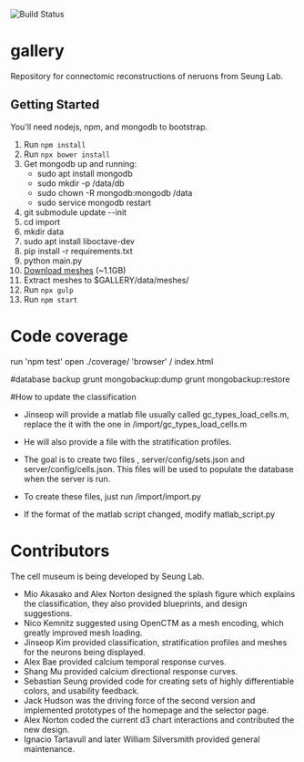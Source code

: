 ![Build Status](https://magnum.travis-ci.com/seung-lab/gallery.svg?token=XgJykxTsTUBYXsq64oSK&branch=master "travis")

# gallery
Repository for connectomic reconstructions of neruons from Seung Lab.

## Getting Started

You'll need nodejs, npm, and mongodb to bootstrap.

1. Run `npm install`
2. Run `npx bower install`
3. Get mongodb up and running:
	* sudo apt install mongodb
	* sudo mkdir -p /data/db
	* sudo chown -R mongodb:mongodb /data
	* sudo service mongodb restart
4. git submodule update --init
5. cd import
6. mkdir data
7. sudo apt install liboctave-dev
8. pip install -r requirements.txt
9. python main.py
10. [Download meshes](https://drive.google.com/file/d/1-qmE1sEL3AIGpNfi0w50MEOgm2WIF4_1/view?usp=sharing) (~1.1GB)
11. Extract meshes to $GALLERY/data/meshes/
12. Run `npx gulp`
13. Run `npm start`

# Code coverage

run 'npm test'
open ./coverage/ 'browser' / index.html

#database backup
grunt mongobackup:dump
grunt mongobackup:restore

#How to update the classification 
* Jinseop will provide a matlab file  usually called gc_types_load_cells.m,
replace the it with the one in /import/gc_types_load_cells.m

* He will also provide a file with the stratification profiles. 

* The goal is to create two files , server/config/sets.json and server/config/cells.json. 
This files will be used to populate the database when the server is run.

* To create these files, just run /import/import.py

* If the format of the matlab script changed, modify matlab_script.py

# Contributors
The cell museum is being developed by Seung Lab.

- Mio Akasako and Alex Norton designed the splash figure which explains the classification, they also provided blueprints, and design suggestions.
- Nico Kemnitz suggested using OpenCTM as a mesh encoding, which greatly improved mesh loading.
- Jinseop Kim provided classification, stratification profiles and meshes for the neurons being displayed.
- Alex Bae provided calcium temporal response curves.
- Shang Mu provided calcium directional response curves.
- Sebastian Seung provided code for creating sets of highly differentiable colors, and usability feedback.
- Jack Hudson was the driving force of the second version and implemented prototypes of the homepage and the selector page. 
- Alex Norton coded the current d3 chart interactions and contributed the new design.
- Ignacio Tartavull and later William Silversmith provided general maintenance. 



